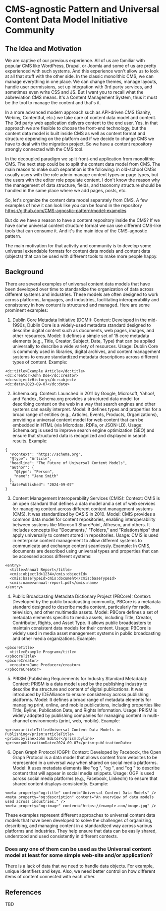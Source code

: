 # CMS-agnostic Pattern and Universal Content Data Model Initiative Community

## The Idea and Motivation

We are captive of our previous experience. All of us are familiar with popular CMS like WordPress, Drupal, or Joomla and some of us are pretty experienced with such systems. And this experience won't allow us to look at all that stuff with the other side. In the classic monolithic CMS, we can manage everything in one place. We can change themes, manage layouts, handle user permissions, set up integration with 3rd party services, and sometimes even write CSS and JS. But I want you to recall what the abbreviation CMS means. It's a Content Management System, thus it must be the tool to manage the content and that's it.

In a more advanced modern approach such as API-driven CMS (Sanity, Webiny, Contentful, etc.) we take care of content data model and content. The 3rd party web application delivers content to the end user. Yes, in that approach we are flexible to choose the front-end technology, but the content data model is built inside CMS as well as content format and structure depending on the platform and if we decide to change CMS we have to deal with the migration project. So we have a content repository strongly connected with the CMS tool.

In the decoupled paradigm we split front-end application from monolithic CMS. The next step could be to split the content data model from CMS. The main reason to make such separation is the following: in old-school CMSs usually users with the role admin manage content types or page types, but the users with the editor role populate content. I don't know the reason why the management of data structure, fields, and taxonomy structure should be handled in the same place where we add pages, posts, etc. 

So, let's organize the content data model separately from CMS. A few examples of how it can look like you can be found in the repository https://github.com/CMS-agnostic-pattern/model-examples

But do we have a reason to have a content repository inside the CMS? If we have some universal content structure format we can use different CMS-like tools that can consume it. And it's the main idea of the CMS-agnostic pattern.

The main motivation for that activity and community is to develop some universal extendable formats for content data models and content data (objects) that can be used with different tools to make more people happy.

## Background

There are several examples of universal content data models that have been developed over time to standardize the organization of data across different systems and industries. These models are often designed to work across platforms, languages, and industries, facilitating interoperability and consistency in how content is structured and managed. Here are some prominent examples:

1. Dublin Core Metadata Initiative (DCMI):
Context: Developed in the mid-1990s, Dublin Core is a widely-used metadata standard designed to describe digital content such as documents, web pages, images, and other resources.
Model: It defines a simple set of 15 core metadata elements (e.g., Title, Creator, Subject, Date, Type) that can be applied universally to describe a wide variety of resources.
Usage: Dublin Core is commonly used in libraries, digital archives, and content management systems to ensure standardized metadata descriptions across different types of content.
Example:
```
<dc:title>Example Article</dc:title>
<dc:creator>John Doe</dc:creator>
<dc:subject>History</dc:subject>
<dc:date>2023-09-07</dc:date>
```

2. Schema.org:
Context: Launched in 2011 by Google, Microsoft, Yahoo!, and Yandex, Schema.org provides a structured data model for describing content on the web in a way that search engines and other systems can easily interpret.
Model: It defines types and properties for a broad range of entities (e.g., Articles, Events, Products, Organizations), providing a universal content model for web content that can be embedded in HTML (via Microdata, RDFa, or JSON-LD).
Usage: Schema.org is used to improve search engine optimization (SEO) and ensure that structured data is recognized and displayed in search results.
Example:
```
{
  "@context": "https://schema.org",
  "@type": "Article",
  "headline": "The Future of Universal Content Models",
  "author": {
    "@type": "Person",
    "name": "Jane Smith"
  },
  "datePublished": "2024-09-07"
}
```

3. Content Management Interoperability Services (CMIS):
Context: CMIS is an open standard that defines a data model and a set of web services for managing content across different content management systems (CMS). It was standardized by OASIS in 2010.
Model: CMIS provides a common data model for content repositories, enabling interoperability between systems like Microsoft SharePoint, Alfresco, and others. It includes concepts like "Documents," "Folders," and "Relationships" that apply universally to content stored in repositories.
Usage: CMIS is used in enterprise content management to allow different systems to communicate and exchange content seamlessly.
Example: In CMIS, documents are described using universal types and properties that can be accessed across different systems:
```
<entry>
  <title>Annual Report</title>
  <cmis:objectId>1234</cmis:objectId>
  <cmis:baseTypeId>cmis:document</cmis:baseTypeId>
  <cmis:name>annual-report.pdf</cmis:name>
</entry>
```

4. Public Broadcasting Metadata Dictionary Project (PBCore):
Context: Developed by the public broadcasting community, PBCore is a metadata standard designed to describe media content, particularly for radio, television, and other multimedia assets.
Model: PBCore defines a set of metadata elements specific to media assets, including Title, Creator, Contributor, Rights, and Asset Type. It allows public broadcasters to maintain consistent data models for their content.
Usage: PBCore is widely used in media asset management systems in public broadcasting and other media organizations.
Example:
```
<pbcoreTitle>
  <title>Example Program</title>
</pbcoreTitle>
<pbcoreCreator>
  <creator>Jane Producer</creator>
</pbcoreCreator>
```

5. PRISM (Publishing Requirements for Industry Standard Metadata):
Context: PRISM is a data model used by the publishing industry to describe the structure and content of digital publications. It was introduced by IDEAlliance to ensure consistency across publishing platforms.
Model: It defines a broad range of metadata elements for managing print, online, and mobile publications, including properties like Title, Byline, Publication Date, and Rights Information.
Usage: PRISM is widely adopted by publishing companies for managing content in multi-channel environments (print, web, mobile).
Example:
```
<prism:articleTitle>Universal Content Data Models in Publishing</prism:articleTitle>
<prism:byline>John Editor</prism:byline>
<prism:publicationDate>2024-09-07</prism:publicationDate>
```

6. Open Graph Protocol (OGP):
Context: Developed by Facebook, the Open Graph Protocol is a data model that allows content from websites to be represented in a universal way when shared on social media platforms.
Model: It uses metadata elements like "og
", "og
", and "og
" to describe content that will appear in social media snippets.
Usage: OGP is used across social media platforms (e.g., Facebook, LinkedIn) to ensure that shared content displays consistently.
Example:
```
<meta property="og:title" content="Universal Content Data Models" />
<meta property="og:description" content="An overview of data models used across industries." />
<meta property="og:image" content="https://example.com/image.jpg" />
```

These examples represent different approaches to universal content data models that have been developed to solve the challenges of organizing, describing, and managing content in a standardized way across various platforms and industries. They help ensure that data can be easily shared, understood and used consistently in different contexts.

### Does any one of them can be used as the Universal content model at least for some simple web-site and/or application?

There is a lack of data that we need to handle data objects. For example, unique identifiers and keys. Also, we need better control on how different items of content connected with each other.

## References

TBD

<!--

**Here are some ideas to get you started:**

🙋‍♀️ A short introduction - what is your organization all about?
🌈 Contribution guidelines - how can the community get involved?
👩‍💻 Useful resources - where can the community find your docs? Is there anything else the community should know?
🍿 Fun facts - what does your team eat for breakfast?
🧙 Remember, you can do mighty things with the power of [Markdown](https://docs.github.com/github/writing-on-github/getting-started-with-writing-and-formatting-on-github/basic-writing-and-formatting-syntax)
-->
